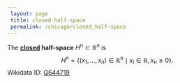 ```yaml
---
 layout: page
 title: closed half-space
 permalink: /chicago/closed_half-space
---
```

The **[closed](https://mathgloss.github.io/MathGloss/closed) half-space** $H^n \subset\mathbb R^n$ is $$H^n = \{(x_1,\dots,x_n)\in\mathbb R^n\mid x_i \in \mathbb R, x_n \geq 0\}.$$ Wikidata ID: [Q644719](https://www.wikidata.org/wiki/Q644719)